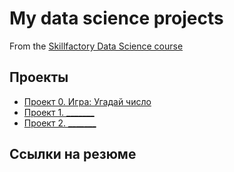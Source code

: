 # My data science projects
From the [Skillfactory Data Science course](https://skillfactory.ru/data-scientist)

## Проекты
* [Проект 0. Игра: Угадай число](https://github.com/An1mch1k-theOne/sf_data_science/tree/main/project_0)
* [Проект 1. _______](_____)
* [Проект 2. _______](_____)

## Ссылки на резюме